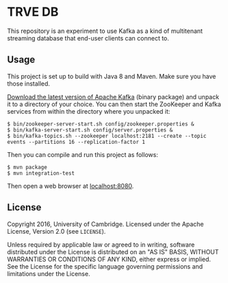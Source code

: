 TRVE DB
=======

This repository is an experiment to use Kafka as a kind of multitenant streaming database that
end-user clients can connect to.

Usage
-----

This project is set up to build with Java 8 and Maven. Make sure you have those installed.

[Download the latest version of Apache Kafka](http://kafka.apache.org/downloads.html)
(binary package) and unpack it to a directory of your choice. You can then start the ZooKeeper and
Kafka services from within the directory where you unpacked it:

    $ bin/zookeeper-server-start.sh config/zookeeper.properties &
    $ bin/kafka-server-start.sh config/server.properties &
    $ bin/kafka-topics.sh --zookeeper localhost:2181 --create --topic events --partitions 16 --replication-factor 1

Then you can compile and run this project as follows:

    $ mvn package
    $ mvn integration-test

Then open a web browser at [localhost:8080](http://localhost:8080/).

License
-------

Copyright 2016, University of Cambridge.
Licensed under the Apache License, Version 2.0 (see `LICENSE`).

Unless required by applicable law or agreed to in writing, software distributed under the License is
distributed on an "AS IS" BASIS, WITHOUT WARRANTIES OR CONDITIONS OF ANY KIND, either express or
implied. See the License for the specific language governing permissions and limitations under the
License.
